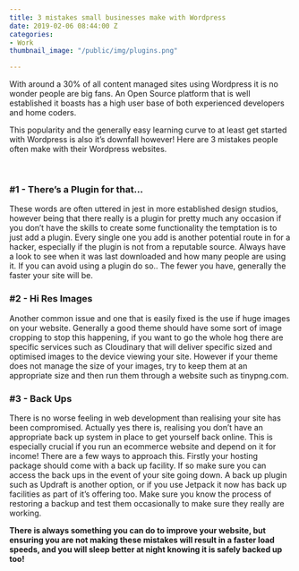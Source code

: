 ```yaml
---
title: 3 mistakes small businesses make with Wordpress
date: 2019-02-06 08:44:00 Z
categories:
- Work
thumbnail_image: "/public/img/plugins.png"

---
```


With around a 30% of all content managed sites using Wordpress it is no wonder people are big fans. An Open Source platform that is well established it boasts has a high user base of both experienced developers and home coders.

This popularity and the generally easy learning curve to at least get started with Wordpress is also it’s downfall however! Here are 3 mistakes people often make with their Wordpress websites.
<!--more--> 

###  #1 - There’s a Plugin for that…

These words are often uttered in jest in more established design studios, however being that there really is a plugin for pretty much any occasion if you don’t have the skills to create some functionality the temptation is to just add a plugin. Every single one you add is another potential route in for a hacker, especially if the plugin is not from a reputable source. Always have a look to see when it was last downloaded and how many people are using it. If you can avoid using a plugin do so.. The fewer you have, generally the faster your site will be. 

###  #2 - Hi Res Images

Another common issue and one that is easily fixed is the use if huge images on your website. Generally a good theme should have some sort of image cropping to stop this happening, if you want to go the whole hog there are specific services such as Cloudinary that will deliver specific sized and optimised images to the device viewing your site. However if your theme does not manage the size of your images, try to keep them at an appropriate size and then run them through a website such as tinypng.com. 

###  #3 - Back Ups

There is no worse feeling in web development than realising your site has been compromised. Actually yes there is, realising you don’t have an appropriate back up system in place to get yourself back online. This is especially crucial if you run an ecommerce website and depend on it for income! There are a few ways to approach this. Firstly your hosting package should come with a back up facility. If so make sure you can access the back ups in the event of your site going down. A back up plugin such as Updraft is another option, or if you use Jetpack it now has back up facilities as part of it’s offering too. Make sure you know the process of restoring a backup and test them occasionally to make sure they really are working. 

**There is always something you can do to improve your website, but ensuring you are not making these mistakes will result in a faster load speeds, and you will sleep better at night knowing it is safely backed up too!** 


